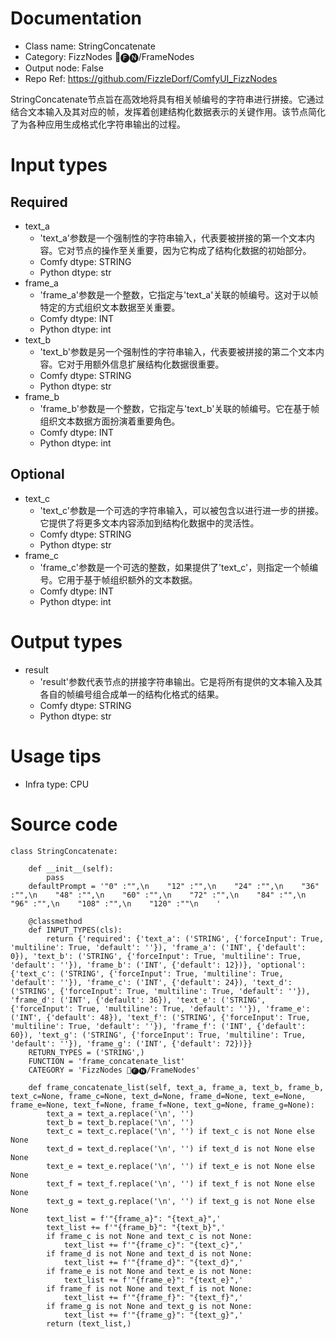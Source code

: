# Documentation
- Class name: StringConcatenate
- Category: FizzNodes 📅🅕🅝/FrameNodes
- Output node: False
- Repo Ref: https://github.com/FizzleDorf/ComfyUI_FizzNodes

StringConcatenate节点旨在高效地将具有相关帧编号的字符串进行拼接。它通过结合文本输入及其对应的帧，发挥着创建结构化数据表示的关键作用。该节点简化了为各种应用生成格式化字符串输出的过程。

# Input types
## Required
- text_a
    - 'text_a'参数是一个强制性的字符串输入，代表要被拼接的第一个文本内容。它对节点的操作至关重要，因为它构成了结构化数据的初始部分。
    - Comfy dtype: STRING
    - Python dtype: str
- frame_a
    - 'frame_a'参数是一个整数，它指定与'text_a'关联的帧编号。这对于以帧特定的方式组织文本数据至关重要。
    - Comfy dtype: INT
    - Python dtype: int
- text_b
    - 'text_b'参数是另一个强制性的字符串输入，代表要被拼接的第二个文本内容。它对于用额外信息扩展结构化数据很重要。
    - Comfy dtype: STRING
    - Python dtype: str
- frame_b
    - 'frame_b'参数是一个整数，它指定与'text_b'关联的帧编号。它在基于帧组织文本数据方面扮演着重要角色。
    - Comfy dtype: INT
    - Python dtype: int
## Optional
- text_c
    - 'text_c'参数是一个可选的字符串输入，可以被包含以进行进一步的拼接。它提供了将更多文本内容添加到结构化数据中的灵活性。
    - Comfy dtype: STRING
    - Python dtype: str
- frame_c
    - 'frame_c'参数是一个可选的整数，如果提供了'text_c'，则指定一个帧编号。它用于基于帧组织额外的文本数据。
    - Comfy dtype: INT
    - Python dtype: int

# Output types
- result
    - 'result'参数代表节点的拼接字符串输出。它是将所有提供的文本输入及其各自的帧编号组合成单一的结构化格式的结果。
    - Comfy dtype: STRING
    - Python dtype: str

# Usage tips
- Infra type: CPU

# Source code
```
class StringConcatenate:

    def __init__(self):
        pass
    defaultPrompt = '"0" :"",\n    "12" :"",\n    "24" :"",\n    "36" :"",\n    "48" :"",\n    "60" :"",\n    "72" :"",\n    "84" :"",\n    "96" :"",\n    "108" :"",\n    "120" :""\n    '

    @classmethod
    def INPUT_TYPES(cls):
        return {'required': {'text_a': ('STRING', {'forceInput': True, 'multiline': True, 'default': ''}), 'frame_a': ('INT', {'default': 0}), 'text_b': ('STRING', {'forceInput': True, 'multiline': True, 'default': ''}), 'frame_b': ('INT', {'default': 12})}, 'optional': {'text_c': ('STRING', {'forceInput': True, 'multiline': True, 'default': ''}), 'frame_c': ('INT', {'default': 24}), 'text_d': ('STRING', {'forceInput': True, 'multiline': True, 'default': ''}), 'frame_d': ('INT', {'default': 36}), 'text_e': ('STRING', {'forceInput': True, 'multiline': True, 'default': ''}), 'frame_e': ('INT', {'default': 48}), 'text_f': ('STRING', {'forceInput': True, 'multiline': True, 'default': ''}), 'frame_f': ('INT', {'default': 60}), 'text_g': ('STRING', {'forceInput': True, 'multiline': True, 'default': ''}), 'frame_g': ('INT', {'default': 72})}}
    RETURN_TYPES = ('STRING',)
    FUNCTION = 'frame_concatenate_list'
    CATEGORY = 'FizzNodes 📅🅕🅝/FrameNodes'

    def frame_concatenate_list(self, text_a, frame_a, text_b, frame_b, text_c=None, frame_c=None, text_d=None, frame_d=None, text_e=None, frame_e=None, text_f=None, frame_f=None, text_g=None, frame_g=None):
        text_a = text_a.replace('\n', '')
        text_b = text_b.replace('\n', '')
        text_c = text_c.replace('\n', '') if text_c is not None else None
        text_d = text_d.replace('\n', '') if text_d is not None else None
        text_e = text_e.replace('\n', '') if text_e is not None else None
        text_f = text_f.replace('\n', '') if text_f is not None else None
        text_g = text_g.replace('\n', '') if text_g is not None else None
        text_list = f'"{frame_a}": "{text_a}",'
        text_list += f'"{frame_b}": "{text_b}",'
        if frame_c is not None and text_c is not None:
            text_list += f'"{frame_c}": "{text_c}",'
        if frame_d is not None and text_d is not None:
            text_list += f'"{frame_d}": "{text_d}",'
        if frame_e is not None and text_e is not None:
            text_list += f'"{frame_e}": "{text_e}",'
        if frame_f is not None and text_f is not None:
            text_list += f'"{frame_f}": "{text_f}",'
        if frame_g is not None and text_g is not None:
            text_list += f'"{frame_g}": "{text_g}",'
        return (text_list,)
```